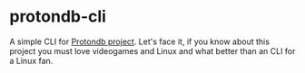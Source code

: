 # protondb-cli
A simple CLI for [Protondb project](https://www.protondb.com/). Let's face it, if you know about this project you must love videogames and Linux and what better than an CLI for a Linux fan.
